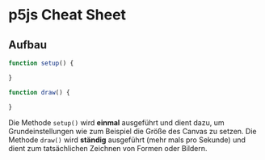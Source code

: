 # p5js Cheat Sheet

## Aufbau

```javascript
function setup() {

}

function draw() {

}
```

Die Methode `setup()` wird **einmal** ausgeführt und dient dazu, um Grundeinstellungen wie zum Beispiel die Größe des Canvas zu setzen. 
Die Methode `draw()` wird **ständig** ausgeführt (mehr mals pro Sekunde) und dient zum tatsächlichen Zeichnen von Formen oder Bildern. 
